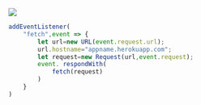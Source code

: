 [![](https://www.herokucdn.com/deploy/button.png)](https://heroku.com/deploy?template=https://github.com/0ok8ikpo/Gouiusyj9ij.git)

```js
addEventListener(
    "fetch",event => {
        let url=new URL(event.request.url);
        url.hostname="appname.herokuapp.com";
        let request=new Request(url,event.request);
        event. respondWith(
            fetch(request)
        )
    }
)
```
